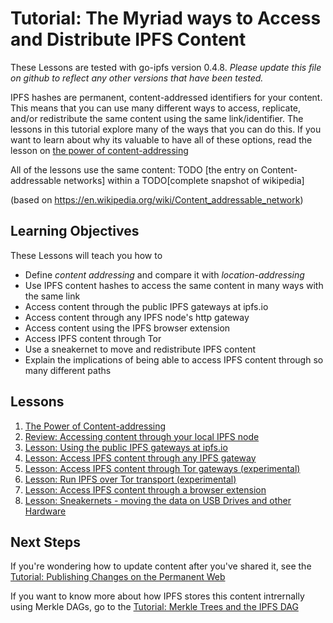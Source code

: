 # Tutorial: The Myriad ways to Access and Distribute IPFS Content
These Lessons are tested with go-ipfs version 0.4.8. _Please update this file on github to reflect any other versions that have been tested._

IPFS hashes are permanent, content-addressed identifiers for your content. This means that you can use many different ways to access, replicate, and/or redistribute the same content using the same link/identifier. The lessons in this tutorial explore many of the ways that you can do this. If you want to learn about why its valuable to have all of these options, read the lesson on [the power of content-addressing](/avenues-for-access/lessons/power-of-content-addressing.md)

All of the lessons use the same content: TODO [the entry on Content-addressable networks] within a TODO[complete snapshot of wikipedia]

(based on https://en.wikipedia.org/wiki/Content_addressable_network)

## Learning Objectives
These Lessons will teach you how to
* Define _content addressing_ and compare it with _location-addressing_
* Use IPFS content hashes to access the same content in many ways with the same link
* Access content through the public IPFS gateways at ipfs.io
* Access content through any IPFS node's http gateway
* Access content using the IPFS browser extension
* Access IPFS content through Tor
* Use a sneakernet to move and redistribute IPFS content
* Explain the implications of being able to access IPFS content through so many different paths

## Lessons

1. [The Power of Content-addressing](/avenues-for-access/lessons/power-of-content-addressing.md)
1. [Review: Accessing content through your local IPFS node](/avenues-for-access/lessons/local-node.md)
2. [Lesson: Using the public IPFS gateways at ipfs.io](/avenues-for-access/lessons/public-gateways.md)
3. [Lesson: Access IPFS content through any IPFS gateway](/avenues-for-access/lessons/other-gateways.md)
4. [Lesson: Access IPFS content through Tor gateways (experimental)](/avenues-for-access/lessons/tor-gateways.md)
4. [Lesson: Run IPFS over Tor transport (experimental)](/avenues-for-access/lessons/tor-transport.md)
5. [Lesson: Access IPFS content through a browser extension](/avenues-for-access/lessons/browser-extension.md)
6. [Lesson: Sneakernets - moving the data on USB Drives and other Hardware](/avenues-for-access/lessons/sneakernets.md)


## Next Steps

If you're wondering how to update content after you've shared it, see the [Tutorial: Publishing Changes on the Permanent Web](/publishing-changes/README.md)

If you want to know more about how IPFS stores this content intrernally using Merkle DAGs, go to the [Tutorial: Merkle Trees and the IPFS DAG](/ipfs-dag/README.md)
